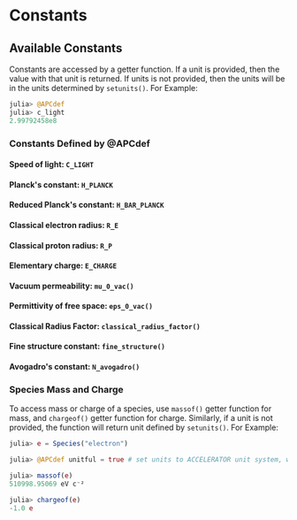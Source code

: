 
# Constants 

## Available Constants
Constants are accessed by a getter function. If a unit is provided, then the value with that unit is returned. If units is not provided, then the units will be in the units determined by `setunits()`. For Example:

```julia
julia> @APCdef
julia> c_light
2.99792458e8
```

### Constants Defined by @APCdef

#### Speed of light: `C_LIGHT`
#### Planck's constant: `H_PLANCK`
#### Reduced Planck's constant: `H_BAR_PLANCK`
#### Classical electron radius: `R_E`
#### Classical proton radius: `R_P`
#### Elementary charge:  `E_CHARGE`
#### Vacuum permeability: `mu_0_vac()`
#### Permittivity of free space: `eps_0_vac()`
#### Classical Radius Factor: `classical_radius_factor()`
#### Fine structure constant: `fine_structure()`
#### Avogadro's constant: `N_avogadro()`

### Species Mass and Charge

To access mass or charge of a species, use `massof()` getter function for mass, and `chargeof()` getter function for charge. Similarly, if a unit is not provided, the function will return unit defined by `setunits()`. For Example:

```julia
julia> e = Species("electron") 

julia> @APCdef unitful = true # set units to ACCELERATOR unit system, where mass unit is eV/c^2 and charge unit is elementary charge

julia> massof(e) 
510998.95069 eV c⁻²

julia> chargeof(e)
-1.0 e

```